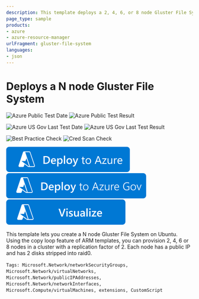 ```yaml
---
description: This template deploys a 2, 4, 6, or 8 node Gluster File System with 2 replicas on Ubuntu
page_type: sample
products:
- azure
- azure-resource-manager
urlFragment: gluster-file-system
languages:
- json
---
```

# Deploys a N node Gluster File System

![Azure Public Test Date](https://azurequickstartsservice.blob.core.windows.net/badges/application-workloads/gluster/gluster-file-system/PublicLastTestDate.svg)
![Azure Public Test Result](https://azurequickstartsservice.blob.core.windows.net/badges/application-workloads/gluster/gluster-file-system/PublicDeployment.svg)

![Azure US Gov Last Test Date](https://azurequickstartsservice.blob.core.windows.net/badges/application-workloads/gluster/gluster-file-system/FairfaxLastTestDate.svg)
![Azure US Gov Last Test Result](https://azurequickstartsservice.blob.core.windows.net/badges/application-workloads/gluster/gluster-file-system/FairfaxDeployment.svg)

![Best Practice Check](https://azurequickstartsservice.blob.core.windows.net/badges/application-workloads/gluster/gluster-file-system/BestPracticeResult.svg)
![Cred Scan Check](https://azurequickstartsservice.blob.core.windows.net/badges/application-workloads/gluster/gluster-file-system/CredScanResult.svg)

[![Deploy To Azure](https://raw.githubusercontent.com/Azure/azure-quickstart-templates/master/1-CONTRIBUTION-GUIDE/images/deploytoazure.svg?sanitize=true)](https://portal.azure.com/#create/Microsoft.Template/uri/https%3A%2F%2Fraw.githubusercontent.com%2FAzure%2Fazure-quickstart-templates%2Fmaster%2Fapplication-workloads%2Fgluster%2Fgluster-file-system%2Fazuredeploy.json)
[![Deploy To Azure Gov](https://raw.githubusercontent.com/Azure/azure-quickstart-templates/master/1-CONTRIBUTION-GUIDE/images/deploytoazuregov.svg?sanitize=true)](https://portal.azure.us/#create/Microsoft.Template/uri/https%3A%2F%2Fraw.githubusercontent.com%2FAzure%2Fazure-quickstart-templates%2Fmaster%2Fapplication-workloads%2Fgluster%2Fgluster-file-system%2Fazuredeploy.json)
[![Visualize](https://raw.githubusercontent.com/Azure/azure-quickstart-templates/master/1-CONTRIBUTION-GUIDE/images/visualizebutton.svg?sanitize=true)](http://armviz.io/#/?load=https%3A%2F%2Fraw.githubusercontent.com%2FAzure%2Fazure-quickstart-templates%2Fmaster%2Fapplication-workloads%2Fgluster%2Fgluster-file-system%2Fazuredeploy.json)

This template lets you create a N node Gluster File System on Ubuntu. Using the copy loop feature of ARM templates, you can provision 2, 4, 6 or 8 nodes in a cluster with a replication factor of 2. Each node has a public IP and has 2 disks stripped into raid0.

`Tags: Microsoft.Network/networkSecurityGroups, Microsoft.Network/virtualNetworks, Microsoft.Network/publicIPAddresses, Microsoft.Network/networkInterfaces, Microsoft.Compute/virtualMachines, extensions, CustomScript`
